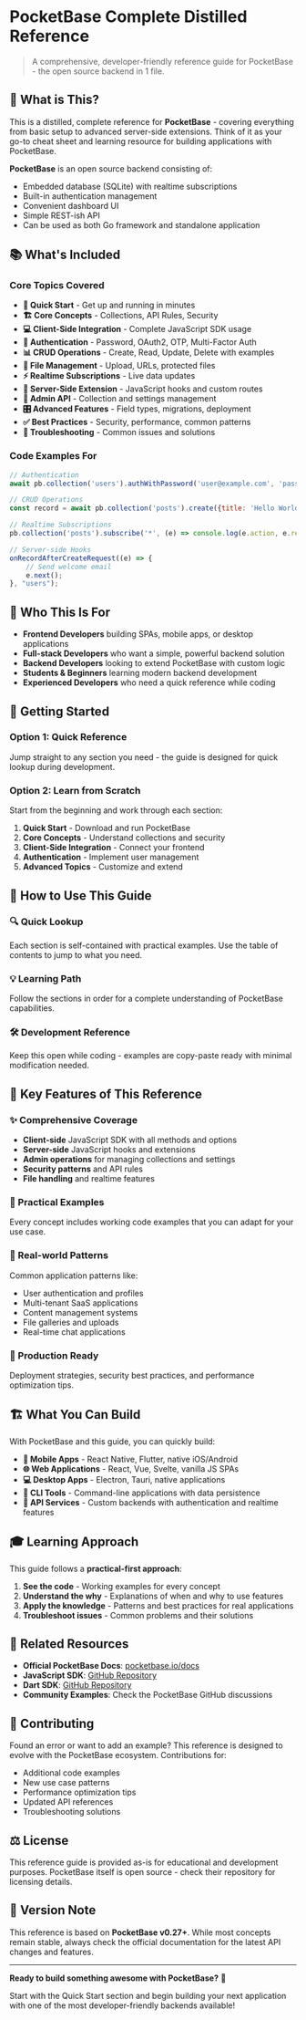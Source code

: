 # PocketBase Complete Distilled Reference

> A comprehensive, developer-friendly reference guide for PocketBase - the open source backend in 1 file.

## 🎯 What is This?

This is a distilled, complete reference for **PocketBase** - covering everything from basic setup to advanced server-side extensions. Think of it as your go-to cheat sheet and learning resource for building applications with PocketBase.

**PocketBase** is an open source backend consisting of:
- Embedded database (SQLite) with realtime subscriptions
- Built-in authentication management  
- Convenient dashboard UI
- Simple REST-ish API
- Can be used as both Go framework and standalone application

## 📚 What's Included

### Core Topics Covered
- **🚀 Quick Start** - Get up and running in minutes
- **🏗️ Core Concepts** - Collections, API Rules, Security
- **💻 Client-Side Integration** - Complete JavaScript SDK usage
- **🔐 Authentication** - Password, OAuth2, OTP, Multi-Factor Auth
- **📊 CRUD Operations** - Create, Read, Update, Delete with examples
- **📁 File Management** - Upload, URLs, protected files
- **⚡ Realtime Subscriptions** - Live data updates
- **🔧 Server-Side Extension** - JavaScript hooks and custom routes
- **👑 Admin API** - Collection and settings management
- **🎛️ Advanced Features** - Field types, migrations, deployment
- **✅ Best Practices** - Security, performance, common patterns
- **🐛 Troubleshooting** - Common issues and solutions

### Code Examples For
```javascript
// Authentication
await pb.collection('users').authWithPassword('user@example.com', 'password');

// CRUD Operations  
const record = await pb.collection('posts').create({title: 'Hello World'});

// Realtime Subscriptions
pb.collection('posts').subscribe('*', (e) => console.log(e.action, e.record));

// Server-side Hooks
onRecordAfterCreateRequest((e) => {
    // Send welcome email
    e.next();
}, "users");
```

## 🎯 Who This Is For

- **Frontend Developers** building SPAs, mobile apps, or desktop applications
- **Full-stack Developers** who want a simple, powerful backend solution
- **Backend Developers** looking to extend PocketBase with custom logic
- **Students & Beginners** learning modern backend development
- **Experienced Developers** who need a quick reference while coding

## 🚀 Getting Started

### Option 1: Quick Reference
Jump straight to any section you need - the guide is designed for quick lookup during development.

### Option 2: Learn from Scratch
Start from the beginning and work through each section:

1. **Quick Start** - Download and run PocketBase
2. **Core Concepts** - Understand collections and security
3. **Client-Side Integration** - Connect your frontend
4. **Authentication** - Implement user management
5. **Advanced Topics** - Customize and extend

## 📖 How to Use This Guide

### 🔍 Quick Lookup
Each section is self-contained with practical examples. Use the table of contents to jump to what you need.

### 💡 Learning Path
Follow the sections in order for a complete understanding of PocketBase capabilities.

### 🛠️ Development Reference
Keep this open while coding - examples are copy-paste ready with minimal modification needed.

## 🌟 Key Features of This Reference

### ✨ Comprehensive Coverage
- **Client-side** JavaScript SDK with all methods and options
- **Server-side** JavaScript hooks and extensions
- **Admin operations** for managing collections and settings
- **Security patterns** and API rules
- **File handling** and realtime features

### 🎯 Practical Examples
Every concept includes working code examples that you can adapt for your use case.

### 📱 Real-world Patterns
Common application patterns like:
- User authentication and profiles
- Multi-tenant SaaS applications
- Content management systems
- File galleries and uploads
- Real-time chat applications

### 🔧 Production Ready
Deployment strategies, security best practices, and performance optimization tips.

## 🏗️ What You Can Build

With PocketBase and this guide, you can quickly build:

- **📱 Mobile Apps** - React Native, Flutter, native iOS/Android
- **🌐 Web Applications** - React, Vue, Svelte, vanilla JS SPAs  
- **💻 Desktop Apps** - Electron, Tauri, native applications
- **🤖 CLI Tools** - Command-line applications with data persistence
- **🔌 API Services** - Custom backends with authentication and realtime features

## 🎓 Learning Approach

This guide follows a **practical-first approach**:

1. **See the code** - Working examples for every concept
2. **Understand the why** - Explanations of when and why to use features  
3. **Apply the knowledge** - Patterns and best practices for real applications
4. **Troubleshoot issues** - Common problems and their solutions

## 🔗 Related Resources

- **Official PocketBase Docs**: [pocketbase.io/docs](https://pocketbase.io/docs/)
- **JavaScript SDK**: [GitHub Repository](https://github.com/pocketbase/js-sdk)
- **Dart SDK**: [GitHub Repository](https://github.com/pocketbase/dart-sdk)
- **Community Examples**: Check the PocketBase GitHub discussions

## 📝 Contributing

Found an error or want to add an example? This reference is designed to evolve with the PocketBase ecosystem. Contributions for:

- Additional code examples
- New use case patterns  
- Performance optimization tips
- Updated API references
- Troubleshooting solutions

## ⚖️ License

This reference guide is provided as-is for educational and development purposes. PocketBase itself is open source - check their repository for licensing details.

## 🚨 Version Note

This reference is based on **PocketBase v0.27+**. While most concepts remain stable, always check the official documentation for the latest API changes and features.

---

**Ready to build something awesome with PocketBase?** 🚀

Start with the Quick Start section and begin building your next application with one of the most developer-friendly backends available!
